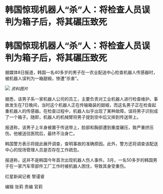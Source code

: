# 韩国惊现机器人“杀”人：将检查人员误判为箱子后，将其碾压致死

# 韩国惊现机器人“杀”人：将检查人员误判为箱子后，将其碾压致死

据媒体8日报道，韩国一名40多岁的男子在一农业配送中心检查机器人传感器时，被机器人误判为一箱甜椒，惨遭“杀害”。

![](https://inews.gtimg.com/om_bt/OHI7lAWjj4p_cvyxQc8Q6vAhpOKlWhn6eCtZAEoK8TyYAAA/1000)
_资料图片_

据悉，该男子系一家机器人公司的员工，主要负责对工业机器人进行检查维护。事故发生在7日晚间，当时这个机器人正在传输箱装的甜椒，而这名男子正在检查起重机器人的传感器。在检查过程中，机器人似乎出现了某种故障，误将男子识别成了一个箱子。随即，机器人的机械臂将男子提到空中后又摔到传送带上。

报道称，该男子上半身被置于传送带上，脸部和胸部遭到重度碾压，致严重挤压伤。他被送往医院后，最终不治身亡。

韩国警方表示将就此展开调查，查明事故的准确原因。此外，警方还将调查该配送中心的现场管理人员是否存在工作疏忽。

报道称，这并不是韩国今年首次出现机器人伤人事件。3月，一名50多岁的韩国男子在一家汽车零部件工厂工作时被机器人困住，导致其身受重伤。

红星新闻记者 黎谨睿

编辑 张莉 责编 官莉


